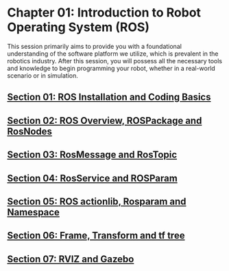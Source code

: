 # Chapter 01: Introduction to Robot Operating System (ROS)

This session primarily aims to provide you with a foundational understanding of the software platform we utilize, which is prevalent in the robotics industry. 
After this session, you will possess all the necessary tools and knowledge to begin programming your robot, whether in a real-world scenario or in simulation.

## [Section 01: ROS Installation and Coding Basics](section_00.md)
## [Section 02: ROS Overview, ROSPackage and RosNodes](section_01.md)
## [Section 03: RosMessage and RosTopic](section_02.md)
## [Section 04: RosService and ROSParam](section_014.md)
## [Section 05: ROS actionlib, Rosparam and Namespace](section_05.md)
## [Section 06: Frame, Transform and tf tree](section_06.md)
## [Section 07: RVIZ and Gazebo](section_07.md)
<!-- ## [Section 01: Version Control (Git & GitHub) and Docker](section_01.md) -->
